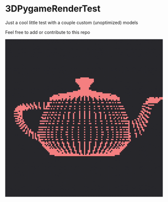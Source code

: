 # 3DPygameRenderTest
Just a cool little test with a couple custom (unoptimized) models

Feel free to add or contribute to this repo

![Rotating Monkey](https://github.com/SyrupOnWaffles/3DPygameRenderTest/blob/main/Teapot%20Demo.gif?raw=true)
